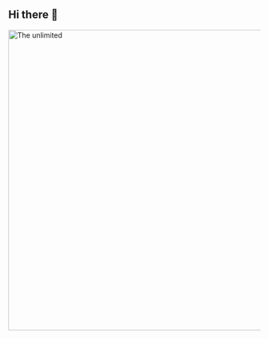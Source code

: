 ## Hi there 👋

<img src="https://github.com/Timmi116/Timmi116/blob/main/2018-02-14_18_50_58.gif" alt="The unlimited" width="600"> 

